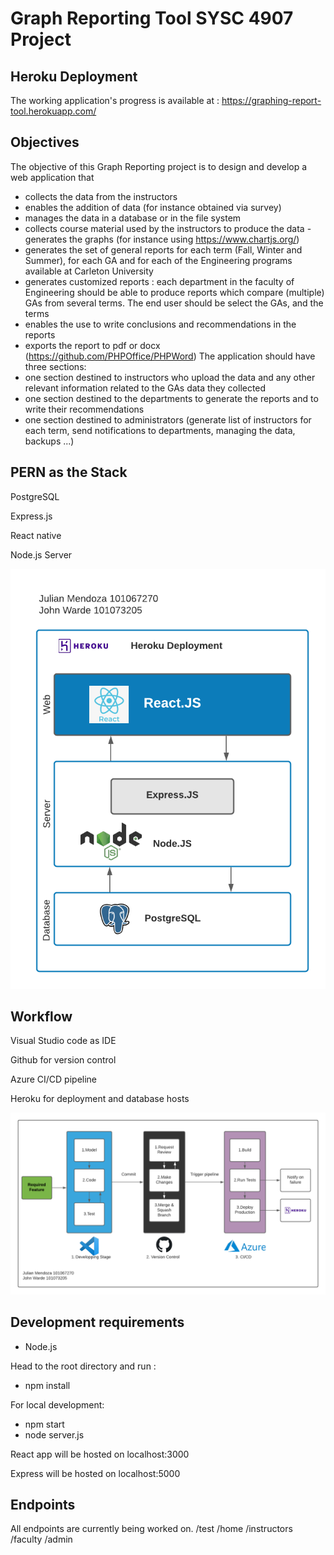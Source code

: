 # Graph Reporting Tool SYSC 4907 Project

## Heroku Deployment

The working application's progress is available at : https://graphing-report-tool.herokuapp.com/

## Objectives

The objective of this Graph Reporting project is to design and develop a web application that 
- collects the data from the instructors 
- enables the addition of data (for instance obtained via survey) 
- manages the data in a database or in the file system 
- collects course material used by the instructors to produce the data - generates the graphs (for instance using https://www.chartjs.org/) 
- generates the set of general reports for each term (Fall, Winter and Summer), for each GA and for each of the Engineering programs available at Carleton University 
- generates customized reports : each department in the faculty of Engineering should be able to produce reports which compare (multiple) GAs from several terms. The end user should be select the GAs, and the terms 
- enables the use to write conclusions and recommendations in the reports 
- exports the report to pdf or docx (https://github.com/PHPOffice/PHPWord) 
The application should have three sections: 
- one section destined to instructors who upload the data and any other relevant information related to the GAs data they collected 
- one section destined to the departments to generate the reports and to write their recommendations 
- one section destined to administrators (generate list of instructors for each term, send notifications to departments, managing the data, backups ...)

## PERN as the Stack

PostgreSQL

Express.js

React native

Node.js Server

![webstack image](/images/PERN_webstack.png)

## Workflow

Visual Studio code as IDE

Github for version control

Azure CI/CD pipeline

Heroku for deployment and database hosts

![webstack image](/images/Workflow.png)

## Development requirements

- Node.js

Head to the root directory and run :

- npm install

For local development:
- npm start
- node server.js

React app will be hosted on localhost:3000

Express will be hosted on localhost:5000


## Endpoints
All endpoints are currently being worked on.
/test 
/home
/instructors
/faculty
/admin
